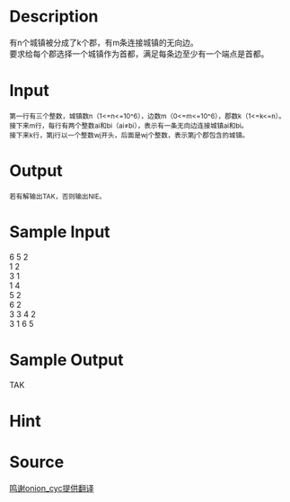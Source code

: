 
# Description

<div class="content"><div>有n个城镇被分成了k个郡，有m条连接城镇的无向边。</div>
<div>要求给每个郡选择一个城镇作为首都，满足每条边至少有一个端点是首都。</div>
<div></div></div>

# Input

<div class="content"><div style="font-size: 11.8181819915771px;">第一行有三个整数，城镇数n（1&lt;=n&lt;=10^6），边数m（0&lt;=m&lt;=10^6），郡数k（1&lt;=k&lt;=n）。</div>
<div style="font-size: 11.8181819915771px;">接下来m行，每行有两个整数ai和bi（ai≠bi），表示有一条无向边连接城镇ai和bi。</div>
<div style="font-size: 11.8181819915771px;">接下来k行，第j行以一个整数wj开头，后面是wj个整数，表示第j个郡包含的城镇。</div></div>

# Output

<div class="content"><p><span style="font-size: 11.8181819915771px;">若有解输出TAK，否则输出NIE。</span></p></div>

# Sample Input

<div class="content"><span class="sampledata">6 5 2<br/>
1 2<br/>
3 1<br/>
1 4<br/>
5 2<br/>
6 2<br/>
3 3 4 2<br/>
3 1 6 5<br/>
</span></div>

# Sample Output

<div class="content"><span class="sampledata">TAK</span></div>

# Hint

<div class="content"><p></p></div>

# Source

<div class="content"><p><a href="problemset.php?search=鸣谢onion_cyc提供翻译">鸣谢onion_cyc提供翻译</a></p></div>

